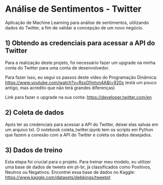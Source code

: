 # Análise de Sentimentos - Twitter
Aplicação de Machine Learning para análise de sentimentos, utilizando dados do Twitter, a fim de validar a concepção de um novo negócio.

## 1) Obtendo as credenciais para acessar a API do Twitter
Para a realização deste projeto, foi necessário fazer um upgrade na minha conta do Twitter para uma conta de desenvolvedor.

Para fazer isso, eu segui os passos deste vídeo do Programação Dinâmica:
https://www.youtube.com/watch?v=RssGfmtyn4A&t=920s (está um pouco antigo, mas acredito que não terá grandes diferenças)

Link para fazer o upgrade na sua conta:
https://developer.twitter.com/en

## 2) Coleta de dados
Após ter as credenciais para acessar a API do Twitter, deixei elas salvas em um arquivo txt.
O notebook coleta_twitter.ipynb tem os scripts em Python que fazem a conexão com a API do Twitter e coleta os dados desejados.

## 3) Dados de treino
Esta etapa foi crucial para o projeto. Para treinar meu modelo, eu utilizei uma base de dados de tweets em pt-br, já classificados como Positivos, Neutros ou Negativos.
Encontrei essa base de dados no Kaggle: https://www.kaggle.com/datasets/debkings/tweetpt

